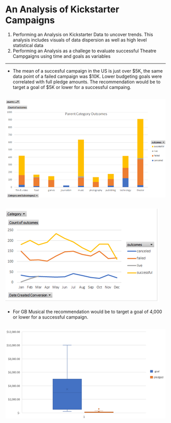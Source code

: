 # An Analysis of Kickstarter Campaigns
1.  Performing an Analysis on Kickstarter Data to uncover trends.  This analysis includes visuals of data dispersion as well as high level statistical data
2.  Performing an Analysis as a challege to evaluate successful Theatre Campgaigns using time and goals as variables
---
* The mean of a succesful campaign in the US is just over $5K, the same data point of a failed campaign was $10K.  Lower budgeting goals were correlated with full pledge amounts.  The recommendation would be to target a goal of $5K or lower for a successful campaing.

![Stacked Chart](https://github.com/madrivers/Contributing_Files/blob/main/Bar%20Chart.png)
---
![Line Chart](https://github.com/madrivers/Contributing_Files/blob/main/Line%20Chart.png)
---
* For GB Musical the recommendation would be to target a goal of 4,000 or lower for a successful campaign.

 ![Box_Whisker](https://github.com/madrivers/Contributing_Files/blob/main/Box%20n%20Whisker.png)
--- 

